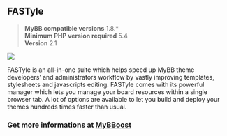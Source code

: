 ## FASTyle

> **MyBB compatible versions**  1.8.*  
> **Minimum PHP version required**  5.4  
> **Version** 2.1  

![](https://i.imgur.com/j8EgyNi.png)

FASTyle is an all-in-one suite which helps speed up MyBB theme developers’ and administrators workflow by vastly improving templates, stylesheets and javascripts editing. FASTyle comes with its powerful manager which lets you manage your board resources within a single browser tab. A lot of options are available to let you build and deploy your themes hundreds times faster than usual.

### Get more informations at [MyBBoost](https://www.mybboost.com/thread-release-fastyle-1-5)